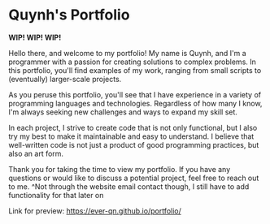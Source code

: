 # Quynh's Portfolio

**WIP! WIP! WIP!**

Hello there, and welcome to my portfolio! My name is Quynh, and I'm a programmer with a passion for creating solutions to complex problems. In this portfolio, you'll find examples of my work, ranging from small scripts to (eventually) larger-scale projects.

As you peruse this portfolio, you'll see that I have experience in a variety of programming languages and technologies. Regardless of how many I know, I'm always seeking new challenges and ways to expand my skill set.

In each project, I strive to create code that is not only functional, but I also try my best to make it maintainable and easy to understand. I believe that well-written code is not just a product of good programming practices, but also an art form.

Thank you for taking the time to view my portfolio. If you have any questions or would like to discuss a potential project, feel free to reach out to me.
^Not through the website email contact though, I still have to add functionality for that later on

Link for preview: https://ever-qn.github.io/portfolio/
